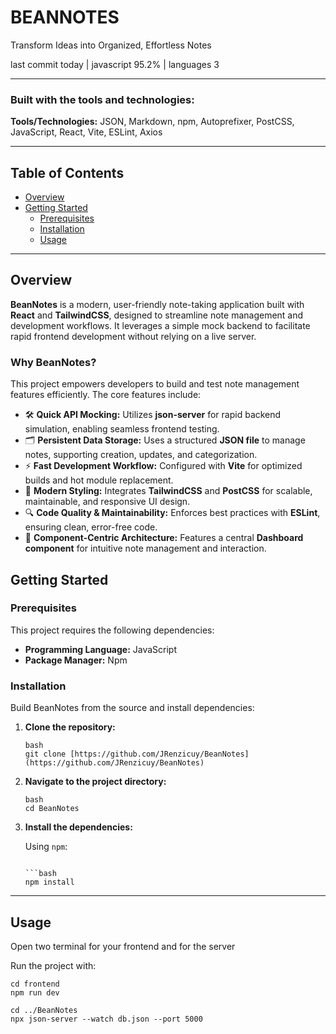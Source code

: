 # BEANNOTES

Transform Ideas into Organized, Effortless Notes

last commit today | javascript 95.2% | languages 3

---

### Built with the tools and technologies:

**Tools/Technologies:** JSON, Markdown, npm, Autoprefixer, PostCSS, JavaScript, React, Vite, ESLint, Axios

---

## Table of Contents

* [Overview](#overview)
* [Getting Started](#getting-started)
    * [Prerequisites](#prerequisites)
    * [Installation](#installation)
    * [Usage](#usage)
---

## Overview

**BeanNotes** is a modern, user-friendly note-taking application built with **React** and **TailwindCSS**, designed to streamline note management and development workflows. It leverages a simple mock backend to facilitate rapid frontend development without relying on a live server.

### Why BeanNotes?

This project empowers developers to build and test note management features efficiently. The core features include:

* 🛠️ **Quick API Mocking:** Utilizes **json-server** for rapid backend simulation, enabling seamless frontend testing.
* 🗂️ **Persistent Data Storage:** Uses a structured **JSON file** to manage notes, supporting creation, updates, and categorization.
* ⚡ **Fast Development Workflow:** Configured with **Vite** for optimized builds and hot module replacement.
* 🎨 **Modern Styling:** Integrates **TailwindCSS** and **PostCSS** for scalable, maintainable, and responsive UI design.
* 🔍 **Code Quality & Maintainability:** Enforces best practices with **ESLint**, ensuring clean, error-free code.
* 🧩 **Component-Centric Architecture:** Features a central **Dashboard component** for intuitive note management and interaction.

## Getting Started

### Prerequisites

This project requires the following dependencies:

* **Programming Language:** JavaScript
* **Package Manager:** Npm

### Installation

Build BeanNotes from the source and install dependencies:

1.  **Clone the repository:**

    ```
    bash
    git clone [https://github.com/JRenzicuy/BeanNotes](https://github.com/JRenzicuy/BeanNotes)
    ```

2.  **Navigate to the project directory:**

    ```
    bash
    cd BeanNotes
    ```

3.  **Install the dependencies:**

    Using `npm`:
    
    ```Using **npm**:
    
    ```bash
    npm install
    ```

---

## Usage
Open two terminal for your frontend and for the server 


Run the project with:

```
cd frontend
npm run dev
```
```
cd ../BeanNotes
npx json-server --watch db.json --port 5000
```


